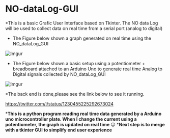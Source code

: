 # NO-dataLog-GUI
*This is a basic Grafic User Interface based on Tkinter. The NO data Log will be used to collect data on real time from a serial port (analog to digital)


* The Figure below shown a graph generated on real time using the NO_dataLog_GUI

![Imgur](https://i.imgur.com/q5kk3S4.png)

* The Figure below shown a basic setup using a potentiometer + breadboard attached to an Arduino Uno to generate real time Analog to Digital signals collected by  NO_dataLog_GUI

![Imgur](https://i.imgur.com/AxN6EcW.png)




*The back end is done,please see the link below to see it running.

https://twitter.com/i/status/1230455225292673024



*__This is a python program reading real time data generated by a Arduino uno microcontroller plate. When I change the current using a potentiometer, the graph is updated on real time__ 😉
*__Next step is to merge with a tkinter GUI to simplify end user experience__
